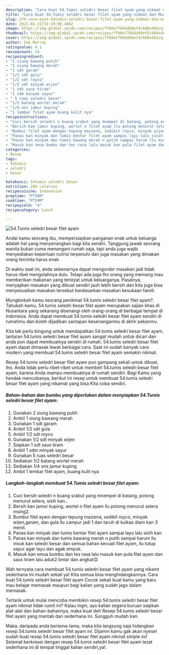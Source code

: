 ```yaml
---
description: "Cara buat 54.Tumis seledri besar filet ayam yang nikmat dan Mudah Dibuat"
title: "Cara buat 54.Tumis seledri besar filet ayam yang nikmat dan Mudah Dibuat"
slug: 274-cara-buat-54tumis-seledri-besar-filet-ayam-yang-nikmat-dan-mudah-dibuat
date: 2021-01-31T15:19:00.486Z
image: https://img-global.cpcdn.com/recipes/ffb0a7766dd68ef4/680x482cq70/54tumis-seledri-besar-filet-ayam-foto-resep-utama.jpg
thumbnail: https://img-global.cpcdn.com/recipes/ffb0a7766dd68ef4/680x482cq70/54tumis-seledri-besar-filet-ayam-foto-resep-utama.jpg
cover: https://img-global.cpcdn.com/recipes/ffb0a7766dd68ef4/680x482cq70/54tumis-seledri-besar-filet-ayam-foto-resep-utama.jpg
author: Sam Murray
ratingvalue: 4.1
reviewcount: 14
recipeingredient:
- "2 siung bawang putih"
- "1 siung bawang merah"
- "1 sdt garam"
- "1/2 sdt gula"
- "1/2 sdt royco"
- "1/2 sdt minyak wijen"
- "1 sdt saus tiram"
- "1 sdm minyak sayur"
- " 5 ruas seledri besar"
- "1/2 batang wortel merah"
- "1/4 ons jamur kuping"
- "1 lembar filet ayam buang kulit nya"
recipeinstructions:
- "Cuci bersih seledri n buang srabut yang mnempel di batang, potong menurut selera, sisih kan.."
- "Bersih kan jamur kuping, wortel n filet ayam llu potong menurut selera msing2."
- "Bumbui filet ayam dengan tepung maizena, sedikit royco, minyak wijen,garam, dan gula llu campur jadi 1 dan taruh di kulkas diam kan 3 menit."
- "Panas kan minyak dan tumis bentar filet ayam sampai layu lalu sisih kan"
- "Panas kan minyak dan tumis bawang merah n putih sampai harum llu msuk kan seledri besar dan semua bahan kecuali filet ayam, llu tutup sayur agar layu dan agak empuk."
- "Masuk kan smua bumbu dan tes rasa lalu masuk kan pula filet ayam dan saus tiram lalu aduk2 bntar dan angkat😊"
categories:
- Resep
tags:
- 54tumis
- seledri
- besar

katakunci: 54tumis seledri besar 
nutrition: 289 calories
recipecuisine: Indonesian
preptime: "PT34M"
cooktime: "PT59M"
recipeyield: "4"
recipecategory: Lunch

---
```



![54.Tumis seledri besar filet ayam](https://img-global.cpcdn.com/recipes/ffb0a7766dd68ef4/680x482cq70/54tumis-seledri-besar-filet-ayam-foto-resep-utama.jpg)

Andai kamu seorang ibu, mempersiapkan panganan enak untuk keluarga adalah hal yang menyenangkan bagi kita sendiri. Tanggung jawab seorang  wanita bukan cuma menangani rumah saja, tapi anda juga wajib menyediakan keperluan nutrisi terpenuhi dan juga masakan yang dimakan orang tercinta harus enak.

Di waktu  saat ini, anda sebenarnya dapat mengorder masakan jadi tidak harus ribet mengolahnya dulu. Tetapi ada juga lho orang yang memang mau memberikan makanan yang terlezat untuk keluarganya. Pasalnya, menyajikan masakan yang dibuat sendiri jauh lebih bersih dan kita juga bisa menyesuaikan masakan tersebut berdasarkan masakan kesukaan famili. 



Mungkinkah kamu seorang penikmat 54.tumis seledri besar filet ayam?. Tahukah kamu, 54.tumis seledri besar filet ayam merupakan sajian khas di Nusantara yang sekarang disenangi oleh orang-orang di berbagai tempat di Indonesia. Anda dapat membuat 54.tumis seledri besar filet ayam sendiri di rumahmu dan boleh dijadikan santapan kesenanganmu di akhir pekanmu.

Kita tak perlu bingung untuk mendapatkan 54.tumis seledri besar filet ayam, lantaran 54.tumis seledri besar filet ayam sangat mudah untuk dicari dan anda pun dapat membuatnya sendiri di rumah. 54.tumis seledri besar filet ayam dapat dimasak lewat berbagai cara. Saat ini sudah banyak cara modern yang membuat 54.tumis seledri besar filet ayam semakin nikmat.

Resep 54.tumis seledri besar filet ayam pun gampang sekali untuk dibuat, lho. Anda tidak perlu ribet-ribet untuk membeli 54.tumis seledri besar filet ayam, karena Anda mampu membuatnya di rumah sendiri. Bagi Kamu yang hendak mencobanya, berikut ini resep untuk membuat 54.tumis seledri besar filet ayam yang nikamat yang bisa Kita coba sendiri.

<!--inarticleads1-->

##### Bahan-bahan dan bumbu yang diperlukan dalam menyiapkan 54.Tumis seledri besar filet ayam:

1. Gunakan 2 siung bawang putih
1. Ambil 1 siung bawang merah
1. Gunakan 1 sdt garam
1. Ambil 1/2 sdt gula
1. Ambil 1/2 sdt royco
1. Gunakan 1/2 sdt minyak wijen
1. Siapkan 1 sdt saus tiram
1. Ambil 1 sdm minyak sayur
1. Gunakan  5 ruas seledri besar
1. Sediakan 1/2 batang wortel merah
1. Sediakan 1/4 ons jamur kuping
1. Ambil 1 lembar filet ayam, buang kulit nya




<!--inarticleads2-->

##### Langkah-langkah membuat 54.Tumis seledri besar filet ayam:

1. Cuci bersih seledri n buang srabut yang mnempel di batang, potong menurut selera, sisih kan..
1. Bersih kan jamur kuping, wortel n filet ayam llu potong menurut selera msing2.
1. Bumbui filet ayam dengan tepung maizena, sedikit royco, minyak wijen,garam, dan gula llu campur jadi 1 dan taruh di kulkas diam kan 3 menit.
1. Panas kan minyak dan tumis bentar filet ayam sampai layu lalu sisih kan
1. Panas kan minyak dan tumis bawang merah n putih sampai harum llu msuk kan seledri besar dan semua bahan kecuali filet ayam, llu tutup sayur agar layu dan agak empuk.
1. Masuk kan smua bumbu dan tes rasa lalu masuk kan pula filet ayam dan saus tiram lalu aduk2 bntar dan angkat😊




Wah ternyata cara membuat 54.tumis seledri besar filet ayam yang nikamt sederhana ini mudah sekali ya! Kita semua bisa menghidangkannya. Cara buat 54.tumis seledri besar filet ayam Cocok sekali buat kamu yang baru mau belajar memasak maupun bagi kalian yang sudah jago dalam memasak.

Tertarik untuk mulai mencoba membikin resep 54.tumis seledri besar filet ayam nikmat tidak rumit ini? Kalau ingin, ayo kalian segera buruan siapkan alat-alat dan bahan-bahannya, maka buat deh Resep 54.tumis seledri besar filet ayam yang mantab dan sederhana ini. Sungguh mudah kan. 

Maka, daripada anda berlama-lama, maka kita langsung saja hidangkan resep 54.tumis seledri besar filet ayam ini. Dijamin kamu gak akan nyesel sudah buat resep 54.tumis seledri besar filet ayam nikmat simple ini! Selamat berkreasi dengan resep 54.tumis seledri besar filet ayam lezat sederhana ini di tempat tinggal kalian sendiri,ya!.

